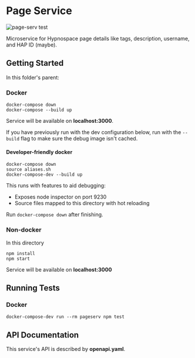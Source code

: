 # Page Service

![page-serv test](https://github.com/gbarkway/hypnospace-sitemap/workflows/page-serv%20test/badge.svg)

Microservice for Hypnospace page details like tags, description, username, and HAP ID (maybe).

## Getting Started
In this folder's parent:

### Docker

```shell
docker-compose down
docker-compose --build up
```

Service will be available on **localhost:3000**.

If you have previously run with the dev configuration below, run with the `--build` flag to make sure the debug image isn't cached.

#### Developer-friendly docker


```shell
docker-compose down
source aliases.sh
docker-compose-dev --build up
```

This runs with features to aid debugging:

- Exposes node inspector on port 9230
- Source files mapped to this directory with hot reloading

Run `docker-compose down` after finishing.

### Non-docker

In this directory
```
npm install
npm start
```

Service will be available on **localhost:3000**

## Running Tests

### Docker

```shell
docker-compose-dev run --rm pageserv npm test
```

## API Documentation

This service's API is described by **openapi.yaml**.